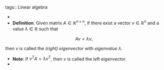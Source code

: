 tags:: Linear algebra

-
- **Definition**: Given matrix $A \in \mathbb{R}^{n \times n}$, if there exist a vector $v \in \mathbb{R}^n$ and a value $\lambda \in \mathbb{R}$ such that

$$ A v = \lambda v, $$

then $v$ is called the _(right) eigenvector_ with _eigenvalue_ $\lambda$.

- **Note**: If $v^TA = \lambda v^T$, then $v$ is called the left eigenvector.
-
